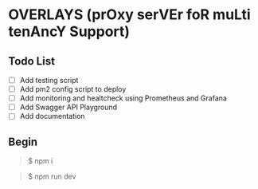 # OVERLAYS (prOxy serVEr foR muLti tenAncY Support)

## Todo List
- [ ] Add testing script
- [ ] Add pm2 config script to deploy
- [ ] Add monitoring and healtcheck using Prometheus and Grafana
- [ ] Add Swagger API Playground
- [ ] Add documentation

## Begin

> $ npm i

> $ npm run dev